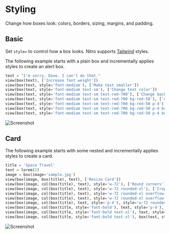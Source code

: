 # Styling

Change how boxes look: colors, borders, sizing, margins, and padding.

## Basic

Set `style=` to control how a box looks. Nitro supports [Tailwind](https://tailwindcss.com/) styles.

The following example starts with a plain box and incrementally applies styles to create an alert box.


```py
text = "I'm sorry, Dave. I can't do that."
view(box(text), ['Increase font weight'])
view(box(text, style='font-medium'), ['Make text smaller'])
view(box(text, style='font-medium text-sm'), ['Change text color'])
view(box(text, style='font-medium text-sm text-red-700'), ['Change background color'])
view(box(text, style='font-medium text-sm text-red-700 bg-red-50'), ['Add padding'])
view(box(text, style='font-medium text-sm text-red-700 bg-red-50 p-4'), ['Add border'])
view(box(text, style='font-medium text-sm text-red-700 bg-red-50 p-4 border-l-4'), ['Change border color'])
view(box(text, style='font-medium text-sm text-red-700 bg-red-50 p-4 border-l-4 border-red-700'), ['Restart'])
```


![Screenshot](assets/screenshots/styling_alert.png)


## Card

The following example starts with some nested and incrementally applies styles to create a card.


```py
title = 'Space Travel'
text = lorem(2)
image = box(image='sample.jpg')
view(box(image, box(title), text), ['Resize Card'])
view(box(image, col(box(title), text), style='w-72'), ['Round corners'])
view(box(image, col(box(title), text), style='w-72 rounded-xl'), ['Crop contents'])
view(box(image, col(box(title), text), style='w-72 rounded-xl overflow-hidden'), ['Add shadow'])
view(box(image, col(box(title), text), style='w-72 rounded-xl overflow-hidden shadow-xl'), ['Add padding'])
view(box(image, col(box(title), text, style='p-4'), style='w-72 rounded-xl overflow-hidden shadow-xl'), ['Make title bold'])
view(box(image, col(box(title, style='font-bold'), text, style='p-4'), style='w-72 rounded-xl overflow-hidden shadow-xl'), ['Make title larger'])
view(box(image, col(box(title, style='font-bold text-xl'), text, style='p-4'), style='w-72 rounded-xl overflow-hidden shadow-xl'), ['Make text smaller'])
view(box(image, col(box(title, style='font-bold text-xl'), box(text, style='text-sm'), style='p-4'), style='w-72 rounded-xl overflow-hidden shadow-xl'), ['Restart'])
```


![Screenshot](assets/screenshots/styling_card.png)

